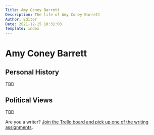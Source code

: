 ```yaml
---
Title: Amy Coney Barrett
Description: The life of Amy Coney Barrett
Author: Editor
Date: 2021-12-15 10:31:03
Template: index
---
```

# Amy Coney Barrett
## Personal History
TBD
## Political Views
TBD

Are you a writer? [Join the Trello board and pick up one of the writing assignments](https://trello.com/invite/b/hqZVpPyw/806abc65e602a810e5c44e0c7729ed46/writing-assignments).
